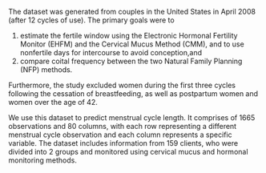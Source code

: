 The dataset was generated from couples in the United States in April 2008 (after 12 cycles of use). The primary goals were to 
1) estimate the fertile window using the Electronic Hormonal Fertility Monitor (EHFM)
and the Cervical Mucus Method (CMM), and to use nonfertile days for
intercourse to avoid conception,and 
2) compare coital frequency between the two Natural Family Planning (NFP) methods.
 
Furthermore, the study excluded women during the first three cycles following the cessation
of breastfeeding, as well as postpartum women and women over the age of 42.

We use this dataset to predict menstrual cycle length. It comprises of
1665 observations and 80 columns, with each row representing a different menstrual cycle observation and each column represents a specific variable.
The dataset includes information from 159 clients, who were divided into
2 groups and monitored using cervical mucus and hormonal monitoring
methods.
